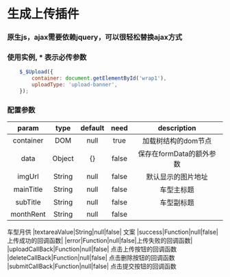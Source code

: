 # 生成上传插件 
### 原生js，ajax需要依赖jquery，可以很轻松替换ajax方式

### 使用实例, * 表示必传参数
```javascript
    $_$Upload({
        container: document.getElementById('wrap1'),
        uploadType: 'upload-banner',
    });

``` 
### 配置参数
|param|type|default|need|description|
|:----:|:----:|:----:|:----:|:----:|
|container|DOM|null|true|加载树结构的dom节点|
|data|Object|{}|false|保存在formData的额外参数|
|imgUrl|String|null|false|默认显示的图片地址|
|mainTitle|String|null|false|车型主标题
|subTitle|String|null|false|车型副标题|
|monthRent|String|null|false|
车型月供
|textareaValue|String|null|false|
文案
|success|Function|null|false|上传成功的回调函数|
|error|Function|null|false|上传失败的回调函数|
|uploadCallBack|Function|null|false|
点击上传按钮的回调函数
|deleteCallBack|Function|null|false|
点击删除按钮的回调函数
|submitCallBack|Function|null|false|
点击提交按钮的回调函数




